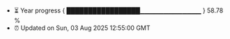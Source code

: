 - ⏳ Year progress { █████████████████▁▁▁▁▁▁▁▁▁▁▁▁▁ } 58.78 %
- ⏰ Updated on Sun, 03 Aug 2025 12:55:00 GMT

